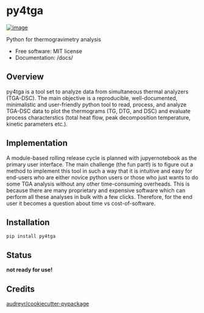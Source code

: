  # py4tga

[![image](https://img.shields.io/pypi/v/py4tga.svg)](https://pypi.python.org/pypi/py4tga)

Python for thermogravimetry analysis

-   Free software: MIT license
-   Documentation: /docs/

## Overview

py4tga is a tool set to analyze data from simultaneous thermal analyzers (TGA-DSC). The main objective is a reproducible, well-documented, minimalistic and user-friendly python tool  to read, process, and analyze TGA-DSC data to plot the thermograms (TG, DTG, and DSC) and evaluate process characterstics (total heat flow, peak decomposition temperature, kinetic parameters etc.).

## Implementation

A module-based rolling release cycle is planned with jupyernotebook as the primary user interface. The main challenge (the fun part!) is to figure out a method to implement this tool in such a way that it is intuitive and easy for end-users who are either novice python users or those who just wants to do some TGA analysis without any other time-consuming overheads. This is because there are many proprietary and expensive software which can perform all these analyses in bulk with a few clicks. Therefore, for the end user it becomes a question about time vs cost-of-software.

## Installation

```
pip install py4tga

```
## Status

**not ready for use!**
## Credits

[audreyr/cookiecutter-pypackage](https://github.com/audreyr/cookiecutter-pypackage)
